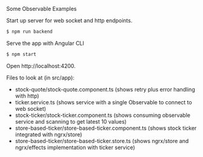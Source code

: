 Some Observable Examples

Start up server for web socket and http endpoints.

```bash
$ npm run backend
```

Serve the app with Angular CLI

```bash
$ npm start
```

Open http://localhost:4200.

Files to look at (in src/app):

 * stock-quote/stock-quote.component.ts (shows retry plus error handling with http)
 * ticker.service.ts (shows service with a single Observable to connect to web socket)
 * stock-ticker/stock-ticker.component.ts (shows consuming observable service and scanning to get latest 10 values)
 * store-based-ticker/store-based-ticker.component.ts (shows stock ticker integrated with ngrx/store)
 * store-based-ticker/store-based-ticker.store.ts (shows ngrx/store and ngrx/effects implementation with ticker service)